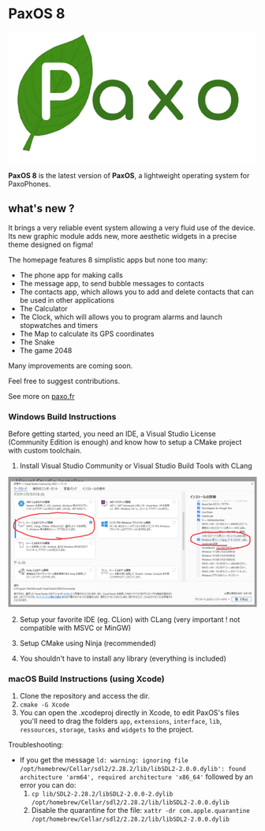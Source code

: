 # PaxOS 8

![Logo of the paxo project](logo.png)

**PaxOS 8** is the latest version of **PaxOS**, a lightweight operating system for PaxoPhones. 

## what's new ?

It brings a very reliable event system allowing a very fluid use of the device. Its new graphic module adds new, more aesthetic widgets in a precise theme designed on figma!

The homepage features 8 simplistic apps but none too many:

- The phone app for making calls
- The message app, to send bubble messages to contacts
- The contacts app, which allows you to add and delete contacts that can be used in other applications
- The Calculator
- Tte Clock, which will allows you to program alarms and launch stopwatches and timers
- The Map to calculate its GPS coordinates
- The Snake
- The game 2048

Many improvements are coming soon.

Feel free to suggest contributions.

See more on [paxo.fr](https://www.paxo.fr)

### Windows Build Instructions

Before getting started, you need an IDE, a Visual Studio License (Community Edition is enough) and know how to setup a CMake project with custom toolchain.

1. Install Visual Studio Community or Visual Studio Build Tools with CLang

![CLang selected on the right of Visual Studio Installer](docs/images/clang_visual_studio_install.png)

2. Setup your favorite IDE (eg. CLion) with CLang (very important ! not compatible with MSVC or MinGW)

3. Setup CMake using Ninja (recommended)

4. You shouldn't have to install any library (everything is included)

### macOS Build Instructions (using Xcode)

1. Clone the repository and access the dir.
2. `cmake -G Xcode`
3. You can open the .xcodeproj directly in Xcode, to edit PaxOS's files you'll need to drag the folders `app`, `extensions`, `interface`, `lib`, `ressources`, `storage`, `tasks` and `widgets` to the project.

Troubleshooting:
- If you get the message `ld: warning: ignoring file /opt/homebrew/Cellar/sdl2/2.28.2/lib/libSDL2-2.0.0.dylib': found architecture 'arm64', required architecture 'x86_64'` followed by an error you can do:
  1. `cp lib/SDL2-2.28.2/libSDL2-2.0.0-2.dylib /opt/homebrew/Cellar/sdl2/2.28.2/lib/libSDL2-2.0.0.dylib`
  2. Disable the quarantine for the file: `xattr -dr com.apple.quarantine /opt/homebrew/Cellar/sdl2/2.28.2/lib/libSDL2-2.0.0.dylib` 
